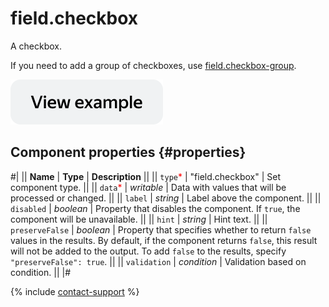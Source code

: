 # field.checkbox

A checkbox.

If you need to add a group of checkboxes, use [field.checkbox-group](field.checkbox-group.md).

[![View example in the sandbox](../_images/buttons/view-example.svg)](https://ya.cc/t/GiAzprj63tz7PD)

## Component properties {#properties}

#|
|| **Name** | **Type** | **Description** ||
|| `type`<span style="color: red">\*</span> | "field.checkbox" | Set component type. ||
|| `data`<span style="color: red">\*</span> | _writable_ | Data with values that will be processed or changed. ||
|| `label` | _string_ | Label above the component. ||
|| `disabled` | _boolean_ | Property that disables the component. If `true`, the component will be unavailable. ||
|| `hint` | _string_ | Hint text. ||
|| `preserveFalse` | _boolean_ | Property that specifies whether to return `false` values in the results. By default, if the component returns `false`, this result will not be added to the output. To add `false` to the results, specify `"preserveFalse": true`. ||
|| `validation` | _condition_ | Validation based on condition. ||
|#

{% include [contact-support](../_includes/contact-support.md) %}
